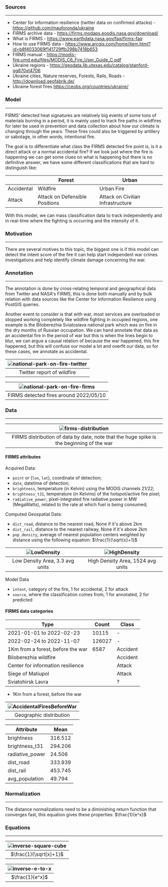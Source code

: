 ### Sources
---
* Center for information resilience (twitter data on confirmed attacks) - https://github.com/mauforonda/ukraine
* FIRMS archive data - https://firms.modaps.eosdis.nasa.gov/download/
* What is FIRMS - https://www.earthdata.nasa.gov/faq/firms-faq
* How to use FIRMS data - https://www.arcgis.com/home/item.html?id=b8f4033069f141729ffb298b7418b653
* FIRMS manual - https://modis-fire.umd.edu/files/MODIS_C6_Fire_User_Guide_C.pdf
* Ukraine regions - https://geodata.lib.utexas.edu/catalog/stanford-gg870xt4706
* Ukraine cities, Nature reserves, Forests, Rails, Roads - http://download.geofabrik.de/
* Ukraine forest fires https://ceobs.org/countries/ukraine/

### Model
---
FIRMS' detected heat signatures are relatively big events of some tons of materials burning in a period, it is mainly used to track fire paths in wildfires for later be used in prevention and data collection about how our climate is changing through the years. These fires could also be triggered by artillery or sabotage, in other words, intentional fire.

The goal is to differentiate what class the FIRMS detected fire point is, is it a direct attack or a normal accidental fire? If we look just where the fire is happening we can get some clues on what is happening but there is no definitive answer, we have some different classifications that are hard to distinguish like:

|          |Forest                        |Urban                            |
|---       |---                           |---                              |
|Accidental|Wildfire                      |Urban Fire                       |
|Attack    |Attack on Defensible Positions|Attack on Civilian Infrastructure|

With this model, we can mass classification data to track independently and in real-time where the fighting is occurring and the intensity of it.

### Motivation
---
There are several motives to this topic, the biggest one is if this model can detect the intent score of the fire it can help start independent war crimes investigations and help identify climate damage concerning the war.

### Annotation
---
The annotation is done by cross-relating temporal and geographical data from Twitter and NASA's FIRMS, this is done both manually and by bulk relation with data sources like the Center for Information Resilience using PostGIS queries.

Another event to consider is that with war, most services are overloaded or stopped working completely like wildfire fighting in occupied regions, one example is the Biloberezhia Sviatoslava national park which was on fire in the dry months of Russian occupation. We can hand annotate that data as an accidental fire in the period of war but this is when the lines begin to blur, we can argue a causal relation of because the war happened, this fire happened, but this will confuse our model a lot and overfit our data, so for these cases, we annotate as accidental.

| ![national-park-on-fire-twitter](./docs/BiloberezhiaSviatoslavaTwitter.PNG) |
|:--:|
| Twitter report of wildfire |

| ![national-park-on-fire-firms](./docs/BiloberezhiaSviatoslavaFIRMS.PNG) |
|:--:|
| FIRMS detected fires around 2022/05/10 |

### Data
---
| ![firms-distribution](./docs/FIRMSByDate.PNG) |
|:--:|
| FIRMS distribution of data by date, note that the huge spike is the beginning of the war |

#### FIRMS attributes
Acquired Data:
- `point` or (`lon`, `lat`), coordinate of detection;
- `date`, datetime of detection;
- `brightness`, temperature (in Kelvin) using the MODIS channels 21/22;
- `brightness_t31`, temperature (in Kelvins) of the hotspot/active fire pixel;
- `radiative_power`, pixel-integrated fire radiative power in MW (MegaWatts), related to the rate at which fuel is being consumed;

Computed Geospatial Data:
- `dist_road`, distance to the nearest road, None if it's above 2km
- `dist_rail`, distance to the nearest railway, None if it's above 2km
- `pop_density`, average of nearest population centers weighted by distance using the following equation: $\frac{1}{\sqrt{x}+1}$

| ![LowDensity](./docs/LowDensity.PNG) | ![HighDensity](./docs/HighDensity.PNG) |
|:--:|:--:|
| Low Density Area, 3.3 avg units | High Density Area, 1524 avg units |

Model Data
- `intent`, category of the fire, 1 for accidental, 2 for attack
- `source`, where the classification comes from, 1 for annotated, 2 for predicted

#### FIRMS data categories
|Type                              |Count  |Class    |
|---                               |---    |---      |
|2021-01-01 to 2022-02-23          |10115  |-        |
|2022-02-24 to 2022-11-07          |126027 |-        |
|1Km from a forest, before the war |6587   |Accident |
|Biloberezhia wildfire             |       |Accident |
|Center for information resilience |       |Attack   |
|Siege of Matiupol                 |       |Attack   |
|Sviatohirsk Lavra                 |       |?        |

* 1Km from a forest, before the war

| ![AccidentalFiresBeforeWar](./docs/AccidentalFiresBeforeWar.PNG) |
|:--:|
| Geographic distribution |

|Attribute      |Mean    |
|---            |---     |
|brightness     |316.512 |
|brightness_t31 |294.206 |
|radiative_power|24.506  |
|dist_road      |333.939 |
|dist_rail      |453.745 |
|avg_population |49.794  |
### Normalization
---
The distance normalizations need to be a diminishing return function that converges fast, this equation gives these properties: $\frac{1}{e^x}$

### Equations
---
| ![inverse-square-cube](./docs/InverseSqrCube.PNG) |
|:--:|
| $\frac{1}{\sqrt{x}+1}$ |

| ![inverse-e-to-x](./docs/InverseEToX.PNG) |
|:--:|
| $\frac{1}{e^x}$ |